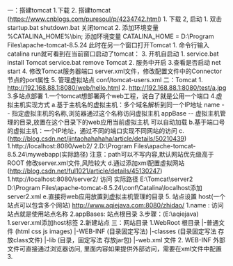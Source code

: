 一：搭建tomcat
    1.下载
    2. 搭建tomcat (https://www.cnblogs.com/puresoul/p/4234742.html)
           1. 下载
           2, 启动
                1. 双击startup.bat  shutdown.bat 关闭tomcat
                2.  添加环境变量 %CATALINA_HOME%\bin;
                    添加环境变量 CATALINA_HOME = D:\Program Files\apache-tomcat-8.5.24
                    此时在另一个窗口打开Tomcat
                    1. 命令行输入catalina run就可看到在当前窗口启动了tomcat：
                 3. 开机自启动
                    1. service.bat install Tomcat
                       service.bat remove Tomcat
                    2. 服务中开启
           3.查看是否启动 net start 
           4. 修改Tomcat服务器端口
                server.xml文件，修改配置文件中的Connector节点的port属性
           5. 管理虚拟站点 conf/tomcat-users.xml
二：Tomcat
    1. http://192.168.88.1:8080/web/hello.html
    2. http://192.168.88.1:8080/test/a.jpg
    3.多站点部署
        1.一个tomcat想部署两个web工程，说白了就是公用一个端口
    4.虚拟主机实现方式
        a.基于主机名的虚拟主机：多个域名解析到同一个IP地址
            name -- 指定虚拟主机的名称,浏览器通过这个名称访问虚拟主机
            appBase -- 虚拟主机管理的目录,放置在这个目录下的web应用当前虚拟主机
            可以自动加载
        b.基于端口号的虚拟主机：一个IP地址，通过不同的端口实现不同网站的访问
        c.(http://blog.csdn.net/jintaohahahaha/article/details/50210439)
            1.http://localhost:8080/web2/
            2.D:\Program Files\apache-tomcat-8.5.24\mywebapp(实际路径)
            注意：path可以不写内容,默认网站优先级高于ROOT
                  修改server.xml文件,风险较大
        d.通过添加xml配置虚拟网站
            (http://blog.csdn.net/ful1021/article/details/45130247)
            1.http://localhost:8080/server2/   访问
             实际路径 E:\Tomcat\server2
             D:\Program Files\apache-tomcat-8.5.24\conf\Catalina\localhost添加server2.xml
        e.直接将web应用放置到虚拟主机管理的目录
    5. 站点设置 host(一个站点可以包含多个网站)
        http://www.aqiejava.com:8080/zhidao/
        1.name : 访问站点就是使用站点名称
        2.appBases: 站点根目录
        3.步骤：(E:\aqiejava)
            1.server.xml添加host标签
            2.新建站点
三：网站目录
    1.WebRoot 根目录
        |-普通文件 (html css js images)
        |-WEB-INF   (目录固定写法)
            |-classes   (目录固定写法 存放class文件)
            |-lib       (目录，固定写法 存放jar包)
            |-web.xml   文件
    2. WEB-INF 外部文件可直接通过浏览器访问,
        里面内容如果提供外部访问，需要在xml文件中配置
    3.